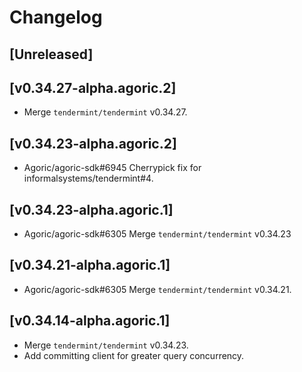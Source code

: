 <!--
Guiding Principles:

Changelogs are for humans, not machines.
There should be an entry for every single version.
The same types of changes should be grouped.
Versions and sections should be linkable.
The latest version comes first.
The release date of each version is displayed.
Mention whether you follow Semantic Versioning.

Usage:

Change log entries are to be added to the Unreleased section under the
appropriate stanza (see below). Each entry should ideally include a tag and
the Github issue reference in the following format:

* (<tag>) \#<issue-number> message

The issue numbers will later be link-ified during the release process so you do
not have to worry about including a link manually, but you can if you wish.

Types of changes (Stanzas):

"Features" for new features.
"Improvements" for changes in existing functionality.
"Deprecated" for soon-to-be removed features.
"Bug Fixes" for any bug fixes.
"Client Breaking" for breaking CLI commands and REST routes.
"State Machine Breaking" for breaking the AppState

Ref: https://keepachangelog.com/en/1.0.0/
-->

# Changelog

## [Unreleased]

## [v0.34.27-alpha.agoric.2]

* Merge `tendermint/tendermint` v0.34.27.

## [v0.34.23-alpha.agoric.2]

* Agoric/agoric-sdk\#6945 Cherrypick fix for informalsystems/tendermint#4.

## [v0.34.23-alpha.agoric.1]

* Agoric/agoric-sdk\#6305 Merge `tendermint/tendermint` v0.34.23

## [v0.34.21-alpha.agoric.1]

* Agoric/agoric-sdk\#6305 Merge `tendermint/tendermint` v0.34.21.

## [v0.34.14-alpha.agoric.1]

* Merge `tendermint/tendermint` v0.34.23.
* Add committing client for greater query concurrency.
